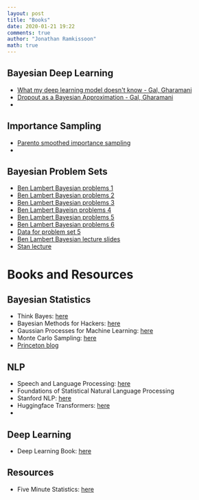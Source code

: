 ```yaml
---
layout: post
title: "Books"
date: 2020-01-21 19:22
comments: true
author: "Jonathan Ramkissoon"
math: true
---
```


## Bayesian Deep Learning
- [What my deep learning model doesn't know - Gal, Gharamani](http://www.cs.ox.ac.uk/people/yarin.gal/website/blog_3d801aa532c1ce.html#typo:29/09/2015)
- [Dropout as a Bayesian Approximation - Gal, Gharamani](https://arxiv.org/pdf/1506.02142.pdf)
-

## Importance Sampling
- [Parento smoothed importance sampling](http://www.stat.columbia.edu/~gelman/research/unpublished/vgis.pdf)
-

## Bayesian Problem Sets
- [Ben Lambert Bayesian problems 1](https://benlambertdotcom.files.wordpress.com/2016/05/bayesiancourse_problemset_lecture12.pdf)
- [Ben Lambert Bayesian problems 2](https://benlambertdotcom.files.wordpress.com/2016/05/bayesiancourse_problemset_lecture3_v2.pdf)
- [Ben Lambert Bayesian problems 3](https://benlambertdotcom.files.wordpress.com/2016/05/bayesiancourse_problemset_lecture4.pdf)
- [Ben Lambert Bayeisn problems 4](https://benlambertdotcom.files.wordpress.com/2016/05/bayesiancourse_problemset_lecture5.pdf)
- [Ben Lambert Bayesian problems 5](https://benlambertdotcom.files.wordpress.com/2019/07/bayesiancourse_probset5_lec6.pdf)
- [Ben Lambert Bayesian problems 6](https://benlambertdotcom.files.wordpress.com/2016/05/bayesiancourse_probset6_lec71.pdf)
- [Data for problem set 5](https://ben-lambert.com/imperial-bayesian-lectures/)
- [Ben Lambert Bayesian lecture slides](https://ben-lambert.com/bayesian-lecture-slides/)
- [Stan lecture](https://benlambertdotcom.files.wordpress.com/2019/07/bayesiancourse_3.pdf)


# Books and Resources


## Bayesian Statistics
- Think Bayes: [here](http://www.greenteapress.com/thinkbayes/thinkbayes.pdf)
- Bayesian Methods for Hackers: [here](https://nbviewer.jupyter.org/github/CamDavidsonPilon/Probabilistic-Programming-and-Bayesian-Methods-for-Hackers/tree/master/)
- Gaussian Processes for Machine Learning: [here](http://www.gaussianprocess.org/gpml/chapters/RW.pdf)
- Monte Carlo Sampling: [here](https://www.deeplearningbook.org/contents/monte_carlo.html)
- [Princeton blog](https://lips.cs.princeton.edu/blog/)


## NLP
- Speech and Language Processing: [here](https://web.stanford.edu/~jurafsky/slp3/)
- Foundations of Statistical Natural Language Processing
- Stanford NLP: [here](http://web.stanford.edu/class/cs224n/)
- Huggingface Transformers: [here](https://github.com/huggingface/transformers)
-


## Deep Learning
- Deep Learning Book: [here](https://www.deeplearningbook.org)


## Resources
- Five Minute Statistics: [here](https://stephens999.github.io/fiveMinuteStats/index.html#hidden_markov_models)
